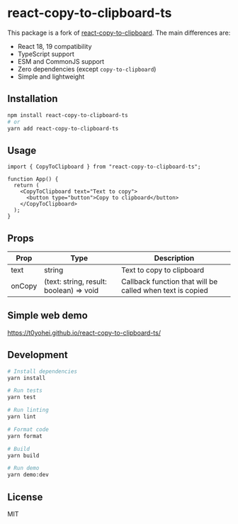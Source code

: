 # react-copy-to-clipboard-ts

This package is a fork of [react-copy-to-clipboard](https://github.com/nkbt/react-copy-to-clipboard). The main differences are:

- React 18, 19 compatibility
- TypeScript support
- ESM and CommonJS support
- Zero dependencies (except `copy-to-clipboard`)
- Simple and lightweight

## Installation

```bash
npm install react-copy-to-clipboard-ts
# or
yarn add react-copy-to-clipboard-ts
```

## Usage

```tsx
import { CopyToClipboard } from "react-copy-to-clipboard-ts";

function App() {
  return (
    <CopyToClipboard text="Text to copy">
      <button type="button">Copy to clipboard</button>
    </CopyToClipboard>
  );
}
```

## Props

| Prop   | Type                                    | Description                                               |
| ------ | --------------------------------------- | --------------------------------------------------------- |
| text   | string                                  | Text to copy to clipboard                                 |
| onCopy | (text: string, result: boolean) => void | Callback function that will be called when text is copied |

## Simple web demo

https://t0yohei.github.io/react-copy-to-clipboard-ts/

## Development

```bash
# Install dependencies
yarn install

# Run tests
yarn test

# Run linting
yarn lint

# Format code
yarn format

# Build
yarn build

# Run demo
yarn demo:dev
```

## License

MIT
